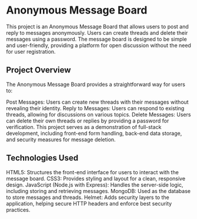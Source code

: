 # Anonymous Message Board

This project is an Anonymous Message Board that allows users to post and reply to messages anonymously. Users can create threads and delete their messages using a password. The message board is designed to be simple and user-friendly, providing a platform for open discussion without the need for user registration.

## Project Overview
The Anonymous Message Board provides a straightforward way for users to:

Post Messages: Users can create new threads with their messages without revealing their identity.
Reply to Messages: Users can respond to existing threads, allowing for discussions on various topics.
Delete Messages: Users can delete their own threads or replies by providing a password for verification.
This project serves as a demonstration of full-stack development, including front-end form handling, back-end data storage, and security measures for message deletion.

## Technologies Used
HTML5: Structures the front-end interface for users to interact with the message board.
CSS3: Provides styling and layout for a clean, responsive design.
JavaScript (Node.js with Express): Handles the server-side logic, including storing and retrieving messages.
MongoDB: Used as the database to store messages and threads.
Helmet: Adds security layers to the application, helping secure HTTP headers and enforce best security practices.
